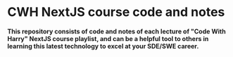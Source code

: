 # CWH NextJS course code and notes

**This repository consists of code and notes of each lecture of "Code With Harry" NextJS course playlist, and can be a helpful tool to others in learning this latest technology to excel at your SDE/SWE career.**
